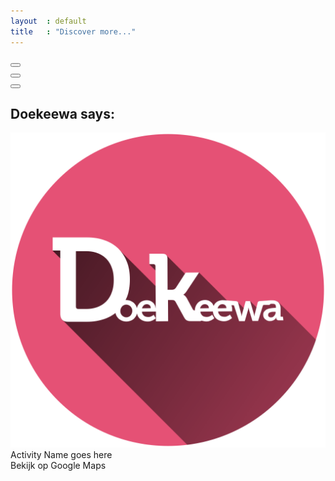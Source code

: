 ```yaml
---
layout  : default
title   : "Discover more..."
---
```


<div class="container flex column flex-child stretch">
    <div class="row flex centered justified-c flex-child stretch">
        <button class="btn round app-button xl"></button>
        <div class="app-byline byline flex row center justified-c"></div>
    </div>
    <div class="settings btn-settings flex centered justified-c">
        <button class="btn round overlay-link" data-target="settings">
        <i class="fa fa-cog"></i>
        <div class="ripples buttonRipples"><span class="ripplesCircle"></span></div>
        </button>
    </div>
</div>
<div class="detail-view">
    <button class="menu-toggle detail-closer active" data-target="detail-view">
        <span class="line"></span>
        <span class="line"></span>
        <span class="line"></span>
        <span class="line"></span>
        <div class="ripples buttonRipples"><span class="ripplesCircle"></span></div>
    </button>
    <div class="dk-panel flex row flex-child center">
        <div class="sidebar flex column centered">
            <div class="sidebar-header row flex-child flex centered justified-c">
                <h2 class="">Doekeewa says:</h2>
            </div>
            <div class="column flex-child stretch padded-bottom-xl flex centered justified-c">
                <img class="activity-img" src="/assets/img/logo/logo.svg"/>
                <div class="activity-title">Activity Name goes here</div>
            </div>
            <div class="sidebar-footer row flex-child ">
                <a target="_blank" rel="noopener noreferrer" class="google-maps-link">Bekijk op Google Maps</a>
            </div>
        </div>
        <div class="map-box flex-child stretch">
        <div class="zoomControls">
            <div id="zoomin" class="zoomControl"><div class="line animate-250"></div><div class="line animate-250"></div></div>
            <div id="zoomout" class="zoomControl"><div class="line animate-250"></div></div>
        </div>
        <div class="map flex-child stretch">
        </div>
        </div>
    </div>
</div>